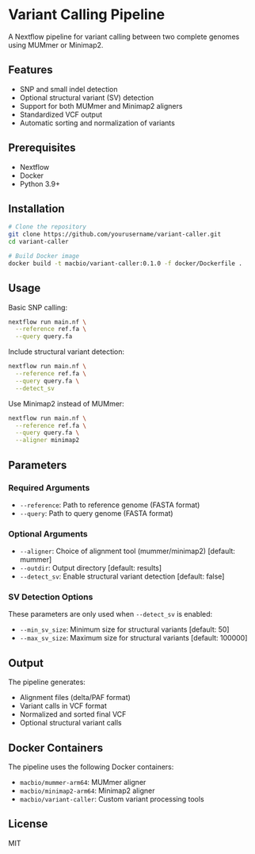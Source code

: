 # Variant Calling Pipeline

A Nextflow pipeline for variant calling between two complete genomes using MUMmer or Minimap2.

## Features

- SNP and small indel detection
- Optional structural variant (SV) detection
- Support for both MUMmer and Minimap2 aligners
- Standardized VCF output
- Automatic sorting and normalization of variants

## Prerequisites

- Nextflow
- Docker
- Python 3.9+

## Installation

```bash
# Clone the repository
git clone https://github.com/yourusername/variant-caller.git
cd variant-caller

# Build Docker image
docker build -t macbio/variant-caller:0.1.0 -f docker/Dockerfile .
```

## Usage

Basic SNP calling:
```bash
nextflow run main.nf \
  --reference ref.fa \
  --query query.fa
```

Include structural variant detection:
```bash
nextflow run main.nf \
  --reference ref.fa \
  --query query.fa \
  --detect_sv
```

Use Minimap2 instead of MUMmer:
```bash
nextflow run main.nf \
  --reference ref.fa \
  --query query.fa \
  --aligner minimap2
```

## Parameters

### Required Arguments
- `--reference`: Path to reference genome (FASTA format)
- `--query`: Path to query genome (FASTA format)

### Optional Arguments
- `--aligner`: Choice of alignment tool (mummer/minimap2) [default: mummer]
- `--outdir`: Output directory [default: results]
- `--detect_sv`: Enable structural variant detection [default: false]

### SV Detection Options
These parameters are only used when `--detect_sv` is enabled:
- `--min_sv_size`: Minimum size for structural variants [default: 50]
- `--max_sv_size`: Maximum size for structural variants [default: 100000]

## Output

The pipeline generates:
- Alignment files (delta/PAF format)
- Variant calls in VCF format
- Normalized and sorted final VCF
- Optional structural variant calls

## Docker Containers

The pipeline uses the following Docker containers:
- `macbio/mummer-arm64`: MUMmer aligner
- `macbio/minimap2-arm64`: Minimap2 aligner
- `macbio/variant-caller`: Custom variant processing tools

## License

MIT
